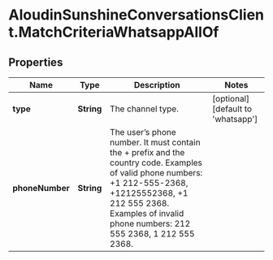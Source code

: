 # AloudinSunshineConversationsClient.MatchCriteriaWhatsappAllOf

## Properties

Name | Type | Description | Notes
------------ | ------------- | ------------- | -------------
**type** | **String** | The channel type. | [optional] [default to &#39;whatsapp&#39;]
**phoneNumber** | **String** | The user’s phone number. It must contain the + prefix and the country code. Examples of valid phone numbers: +1 212-555-2368, +12125552368, +1 212 555 2368. Examples of invalid phone numbers: 212 555 2368, 1 212 555 2368.  | 


